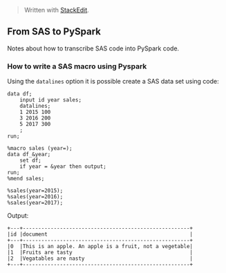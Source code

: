 > Written with [StackEdit](https://stackedit.io/).
## From SAS to PySpark
Notes about how to transcribe SAS code into PySpark code.

### How to write a SAS macro using Pyspark
Using the `datalines` option it is possible create a SAS data set using code:
```sas
data df;
    input id year sales;
    datalines;
    1 2015 100
    3 2016 200
    5 2017 300 
    ;
run;

%macro sales (year=);
data df_&year;
	set df;
	if year = &year then output;
run;
%mend sales;

%sales(year=2015);
%sales(year=2016);
%sales(year=2017);
```

Output:
```
+---+------------------------------------------------------+
|id |document                                              |
+---+------------------------------------------------------+
|0  |This is an apple. An apple is a fruit, not a vegetable|
|1  |Fruits are tasty                                      |
|2  |Vegatables are nasty                                  |
+---+------------------------------------------------------+
```
<!--stackedit_data:
eyJoaXN0b3J5IjpbNDEyMzc2MjMsMTY3ODQ4MDI3MCw5MzczMD
k5NzNdfQ==
-->